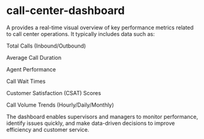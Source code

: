 # call-center-dashboard
A provides a real-time visual overview of key performance metrics related to call center operations. It typically includes data such as:

Total Calls (Inbound/Outbound)

Average Call Duration

Agent Performance

Call Wait Times

Customer Satisfaction (CSAT) Scores

Call Volume Trends (Hourly/Daily/Monthly)


The dashboard enables supervisors and managers to monitor performance, identify issues quickly, and make data-driven decisions to improve efficiency and customer service.
